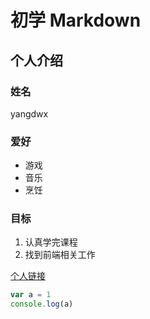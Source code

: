 # 初学 Markdown
## 个人介绍
### 姓名
yangdwx
### 爱好
* 游戏
* 音乐
* 烹饪

### 目标
1. 认真学完课程
2. 找到前端相关工作

[个人链接](https://github.com/yangdwx/blog-test/blob/main/README.md)


```javascript
var a = 1
console.log(a)
```
